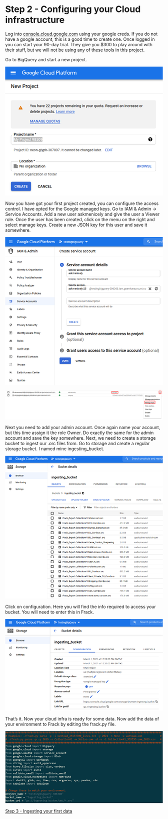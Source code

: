 # Step 2 - Configuring your Cloud infrastructure

Log into [console.cloud.google.com](https://console.cloud.google.com) using your google creds. If you do not have a google account, this is a good time to create one. Once logged in you can start your 90-day trial. They give you $300 to play around with their stuff, but we will not be using any of these tools in this project.

Go to BigQuery and start a new project.

![Image02](media/Image_002.png)

Now you have got your first project created, you can configure the access control. I have opted for the Google managed keys. Go to IAM & Admin -> Service Accounts. Add a new user askmenicely and give the user a Viewer role. Once the user has been created, click on the menu on the right and select manage keys. Create a new JSON key for this user and save it somewhere.

![Image03](media/Image_003.png)

![Image04](media/Image_004.png)

Next you need to add your admin account. Once again name your account, but this time assign it the role Owner. Do exactly the same for the admin account and save the key somewhere.
Next, we need to create a storage bucket to ingest our .orc files from. Go to storage and create a regular storage bucket. I named mine ingesting_bucket.

![Image05](media/Image_005.png)

Click on configuration. Here you will find the info required to access your bucket. You will need to enter this in Frack.

![Image06](media/Image_006.png)

That’s it. Now your cloud infra is ready for some data. Now add the data of your environment to Frack by editing the frack.py file.

![Image07](media/Image_007.png)

[Step 3 - Ingesting your first data](media/Step3.md)
